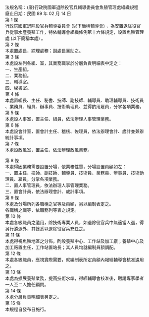 法規名稱：(廢)行政院國軍退除役官兵輔導委員會魚殖管理處組織規程  
廢止日期：民國 89 年 02 月 14 日  
第 1 條  
行政院國軍退除役官兵輔導委員會 (以下簡稱輔導會) ，為安置退除役官  
兵從事水產養殖工作，特依輔導會組織條例第十六條規定，設置魚殖管理  
處 (以下簡稱本處) 。  
第 2 條  
本處置處長，綜理處務；副處長襄助之。  
第 3 條  
本處設左列各組、室，其業務職掌於分層負責明細表中定之：  
一、生產組。  
二、業務組。  
三、輔導室。  
四、秘書室。  
第 4 條  
本處置組長、主任、秘書、技師、副技師、輔導員、助理輔導員、技術員  
、業務員、組員、辦事員、技術助理員、並得酌用雇員，分掌各項業務。  
第 5 條  
本處設人事室，置主任、組員，依法辦理人事管理業務。  
第 6 條  
本處設會計室，置會計主任、稽核、佐理員，依法辦理會計、歲計並兼辦  
統計事項。  
第 7 條  
本處設政風室，置主任，依法辦理政風業務。  


第 8 條  
本處得因業務需要設置分場，依業務性質，分場設置員額如左：  
一、置主任、技師、副技師、輔導員、技術員、業務員、辦事員、技術助  
理員、雇員，分掌各項業務。  
二、置人事管理員，依法辦理人事管理業務。  
三、置會計員，依法辦理會計、歲計事項。  
第 9 條  
本處及分場所列各職稱之官等及員額，另以編制表定之。  
各職稱之職等，依職務列等表之規定。  
第 10 條  
本處各級職員之遴用，除技術專業人員，如退除役官兵中無適當人選，得  
另行遴派外，其餘悉以退除役官兵充任之。  
第 11 條  
本處得視魚殖地區之分佈，酌設養殖中心、工作站及加工廠；養殖中心及  
加工廠置主任，工作站置站長；其人員均就編制員額調配。  
第 12 條  
本處各級職員，應視實際需要，就編制表所定員額內報經輔導會核准遴用  
之。  
第 13 條  
本處為擴展養殖業務，提高技術水準，得經輔導會核准後，聘請專家學者  
一人至二人擔任顧問。  
第 14 條  
本處分層負責明細表另定之。  
第 15 條  
本規程自發布日施行。  


